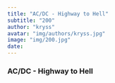 ```yaml
---
title: "AC/DC - Highway to Hell"
subtitle: "200"
author: "kryss"
avatar: "img/authors/kryss.jpg"
image: "img/200.jpg"
date:
---
```


### AC/DC - Highway to Hell
